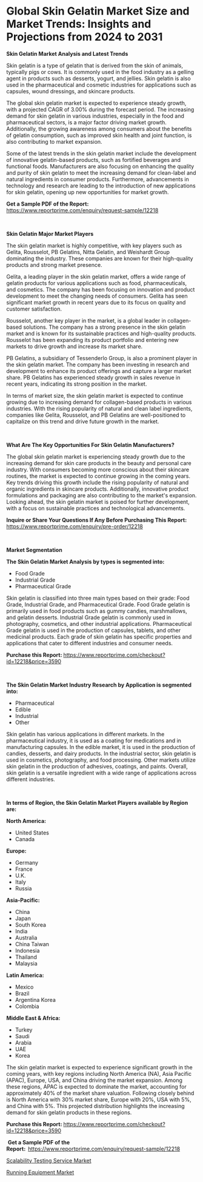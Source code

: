 <p><h1>Global Skin Gelatin Market Size and Market Trends: Insights and Projections from 2024 to 2031</h1></p><p><strong>Skin Gelatin Market Analysis and Latest Trends</strong></p>
<p><p>Skin gelatin is a type of gelatin that is derived from the skin of animals, typically pigs or cows. It is commonly used in the food industry as a gelling agent in products such as desserts, yogurt, and jellies. Skin gelatin is also used in the pharmaceutical and cosmetic industries for applications such as capsules, wound dressings, and skincare products.</p><p>The global skin gelatin market is expected to experience steady growth, with a projected CAGR of 3.00% during the forecast period. The increasing demand for skin gelatin in various industries, especially in the food and pharmaceutical sectors, is a major factor driving market growth. Additionally, the growing awareness among consumers about the benefits of gelatin consumption, such as improved skin health and joint function, is also contributing to market expansion.</p><p>Some of the latest trends in the skin gelatin market include the development of innovative gelatin-based products, such as fortified beverages and functional foods. Manufacturers are also focusing on enhancing the quality and purity of skin gelatin to meet the increasing demand for clean-label and natural ingredients in consumer products. Furthermore, advancements in technology and research are leading to the introduction of new applications for skin gelatin, opening up new opportunities for market growth.</p></p>
<p><strong>Get a Sample PDF of the Report:&nbsp;</strong> <a href="https://www.reportprime.com/enquiry/request-sample/12218">https://www.reportprime.com/enquiry/request-sample/12218</a></p>
<p>&nbsp;</p>
<p><strong>Skin Gelatin Major Market Players</strong></p>
<p><p>The skin gelatin market is highly competitive, with key players such as Gelita, Rousselot, PB Gelatins, Nitta Gelatin, and Weishardt Group dominating the industry. These companies are known for their high-quality products and strong market presence.</p><p>Gelita, a leading player in the skin gelatin market, offers a wide range of gelatin products for various applications such as food, pharmaceuticals, and cosmetics. The company has been focusing on innovation and product development to meet the changing needs of consumers. Gelita has seen significant market growth in recent years due to its focus on quality and customer satisfaction.</p><p>Rousselot, another key player in the market, is a global leader in collagen-based solutions. The company has a strong presence in the skin gelatin market and is known for its sustainable practices and high-quality products. Rousselot has been expanding its product portfolio and entering new markets to drive growth and increase its market share.</p><p>PB Gelatins, a subsidiary of Tessenderlo Group, is also a prominent player in the skin gelatin market. The company has been investing in research and development to enhance its product offerings and capture a larger market share. PB Gelatins has experienced steady growth in sales revenue in recent years, indicating its strong position in the market.</p><p>In terms of market size, the skin gelatin market is expected to continue growing due to increasing demand for collagen-based products in various industries. With the rising popularity of natural and clean label ingredients, companies like Gelita, Rousselot, and PB Gelatins are well-positioned to capitalize on this trend and drive future growth in the market.</p></p>
<p>&nbsp;</p>
<p><strong>What Are The Key Opportunities For Skin Gelatin Manufacturers?</strong></p>
<p><p>The global skin gelatin market is experiencing steady growth due to the increasing demand for skin care products in the beauty and personal care industry. With consumers becoming more conscious about their skincare routines, the market is expected to continue growing in the coming years. Key trends driving this growth include the rising popularity of natural and organic ingredients in skincare products. Additionally, innovative product formulations and packaging are also contributing to the market's expansion. Looking ahead, the skin gelatin market is poised for further development, with a focus on sustainable practices and technological advancements.</p></p>
<p><strong>Inquire or Share Your Questions If Any Before Purchasing This Report:</strong> <a href="https://www.reportprime.com/enquiry/pre-order/12218">https://www.reportprime.com/enquiry/pre-order/12218</a></p>
<p>&nbsp;</p>
<p><strong>Market Segmentation</strong></p>
<p><strong>The Skin Gelatin Market Analysis by types is segmented into:</strong></p>
<p><ul><li>Food Grade</li><li>Industrial Grade</li><li>Pharmaceutical Grade</li></ul></p>
<p><p>Skin gelatin is classified into three main types based on their grade: Food Grade, Industrial Grade, and Pharmaceutical Grade. Food Grade gelatin is primarily used in food products such as gummy candies, marshmallows, and gelatin desserts. Industrial Grade gelatin is commonly used in photography, cosmetics, and other industrial applications. Pharmaceutical Grade gelatin is used in the production of capsules, tablets, and other medicinal products. Each grade of skin gelatin has specific properties and applications that cater to different industries and consumer needs.</p></p>
<p><strong>Purchase this Report:&nbsp;</strong><a href="https://www.reportprime.com/checkout?id=12218&price=3590">https://www.reportprime.com/checkout?id=12218&price=3590</a></p>
<p>&nbsp;</p>
<p><strong>The Skin Gelatin Market Industry Research by Application is segmented into:</strong></p>
<p><ul><li>Pharmaceutical</li><li>Edible</li><li>Industrial</li><li>Other</li></ul></p>
<p><p>Skin gelatin has various applications in different markets. In the pharmaceutical industry, it is used as a coating for medications and in manufacturing capsules. In the edible market, it is used in the production of candies, desserts, and dairy products. In the industrial sector, skin gelatin is used in cosmetics, photography, and food processing. Other markets utilize skin gelatin in the production of adhesives, coatings, and paints. Overall, skin gelatin is a versatile ingredient with a wide range of applications across different industries.</p></p>
<p>&nbsp;</p>
<p><strong>In terms of Region, the Skin Gelatin Market Players available by Region are:</strong></p>
<p>
    <p> <strong> North America: </strong>
        <ul>
            <li>United States</li>
            <li>Canada</li>
        </ul>
        </p> 
    <p> <strong> Europe: </strong>
        <ul>
            <li>Germany</li>
            <li>France</li>
            <li>U.K.</li>
            <li>Italy</li>
            <li>Russia</li>
        </ul>
        </p> 
    <p> <strong> Asia-Pacific: </strong>
        <ul>
            <li>China</li>
            <li>Japan</li>
            <li>South Korea</li>
            <li>India</li>
            <li>Australia</li>
            <li>China Taiwan</li>
            <li>Indonesia</li>
            <li>Thailand</li>
            <li>Malaysia</li>
        </ul>
        </p> 
    <p> <strong> Latin America: </strong>
        <ul>
            <li>Mexico</li>
            <li>Brazil</li>
            <li>Argentina Korea</li>
            <li>Colombia</li>
        </ul>
        </p> 
    <p> <strong> Middle East & Africa: </strong>
        <ul>
            <li>Turkey</li>
            <li>Saudi</li>
            <li>Arabia</li>
            <li>UAE</li>
            <li>Korea</li>
        </ul>
    </p>
    </p>
<p><p>The skin gelatin market is expected to experience significant growth in the coming years, with key regions including North America (NA), Asia Pacific (APAC), Europe, USA, and China driving the market expansion. Among these regions, APAC is expected to dominate the market, accounting for approximately 40% of the market share valuation. Following closely behind is North America with 30% market share, Europe with 20%, USA with 5%, and China with 5%. This projected distribution highlights the increasing demand for skin gelatin products in these regions.</p></p>
<p><strong>Purchase this Report: </strong><a href="https://www.reportprime.com/checkout?id=12218&price=3590">https://www.reportprime.com/checkout?id=12218&price=3590</a></p>
<p>&nbsp;<strong>Get a Sample PDF of the Report:&nbsp;&nbsp;</strong><a href="https://www.reportprime.com/enquiry/request-sample/12218">https://www.reportprime.com/enquiry/request-sample/12218</a></p>
<p><strong></strong></p>
<p><p><a href="https://frill-swim-3cd.notion.site/Scalability-Testing-Service-Market-Analysis-and-Market-Size-Global-Industry-Overview-Market-Segmen-016b2a2d06544b16bf9bd26a0cecc60a">Scalability Testing Service Market</a></p><p><a href="https://github.com/singletonthaxterkelliehr2df/Market-Research-Report-List-1/blob/main/running-equipment-market.md">Running Equipment Market</a></p></p>